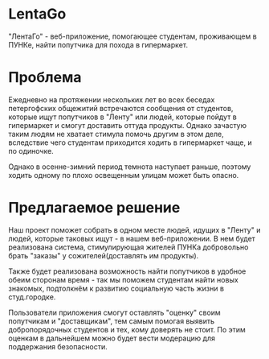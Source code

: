 # LentaGo
"ЛентаГо" - веб-приложение, помогающее студентам, проживающем в ПУНКе, найти попутчика для похода в гипермаркет.

# Проблема
Ежедневно на протяжении нескольких лет во всех беседах петергофских общежитий встречаются сообщения от студентов, которые ищут попутчиков в "Ленту" или людей, которые пойдут в гипермаркет и смогут доставить оттуда продукты. Однако зачастую таким людям не хватает стимула помочь другим в этом деле, вследствие чего студентам приходится ходить в гипермаркет чаще, и по одиночке.

Однако в осенне-зимний период темнота наступает раньше, поэтому ходить одному по плохо освещенным улицам может быть опасно.

# Предлагаемое решение
Наш проект поможет собрать в одном месте людей, идущих в "Ленту" и людей, которые таковых ищут - в нашем веб-приложении. В нем будет реализована система, стимулирующая жителей ПУНКа добровольно брать "заказы" у сожителей(доставлять им продукты).

Также будет реализована возможность найти попутчиков в удобное обеим сторонам время - так мы поможем студентам найти новых знакомых, подтолкнём к развитию социальную часть жизни в студ.городке.

Пользователи приложения смогут оставлять "оценку" своим попутчикам и "доставщикам", тем самым помогая выявить добропорядочных студентов и тех, кому доверять не стоит. По этим оценкам в дальнейшем можно будет вести модерацию для поддержания безопасности.
